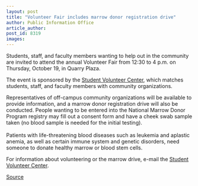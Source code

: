 ```yaml
---
layout: post
title: "Volunteer Fair includes marrow donor registration drive"
author: Public Information Office
article_author: 
post_id: 8319
images:
---
```


<a name="content" id="content"></a>
<p>
  Students, staff, and faculty members wanting to help out in the community are invited to attend the annual Volunteer Fair from 12:30 to 4 p.m. on Thursday, October 19, in Quarry Plaza.
</p>
<p>
  The event is sponsored by the <a href="http://volunteer.ucsc.edu">Student Volunteer Center</a>, which matches students, staff, and faculty members with community organizations.
</p>
<p>
  Representatives of off-campus community organizations will be available to provide information, and a marrow donor registration drive will also be conducted. People wanting to be entered into the National Marrow Donor Program registry may fill out a consent form and have a cheek swab sample taken (no blood sample is needed for the initial testing).<br>
  <br>
  Patients with life-threatening blood diseases such as leukemia and aplastic anemia, as well as certain immune system and genetic disorders, need someone to donate healthy marrow or blood stem cells.
</p>
<p>
  For information about volunteering or the marrow drive, e-mail the <a href="mailto:volunteer@ucsc.edu">Student Volunteer Center</a>.
</p>
<p><a href="http://www1.ucsc.edu/currents/06-07/10-16/brief-volunteers.asp" title="Permalink to brief-volunteers">Source</a></p>
